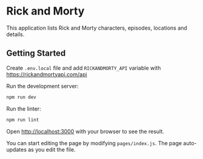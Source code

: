 # Rick and Morty
This application lists Rick and Morty characters, episodes, locations and details.

## Getting Started
Create `.env.local` file and add `RICKANDMORTY_API` variable with https://rickandmortyapi.com/api

Run the development server:
```bash
npm run dev
```

Run the linter:
```bash
npm run lint
```

Open [http://localhost:3000](http://localhost:3000) with your browser to see the result.

You can start editing the page by modifying `pages/index.js`. The page auto-updates as you edit the file.
